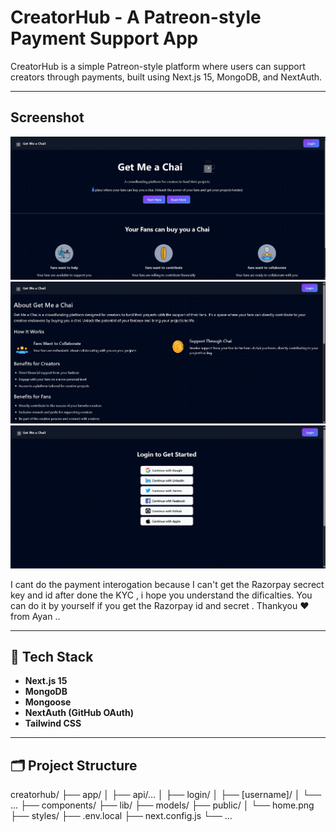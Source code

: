 # CreatorHub - A Patreon-style Payment Support App

CreatorHub is a simple Patreon-style platform where users can support creators through payments, built using Next.js 15, MongoDB, and NextAuth.

---

## Screenshot

![Homepage Screenshot](/home.png)
![AboutPage Screenshot](/about.png)
![Login Screenshot](/login.png)



I cant do the payment interogation because I can't get the Razorpay secrect key and id after done the KYC , i hope you understand the dificalties. You can do it by yourself if you get the Razorpay id and secret . Thankyou ❤️ from Ayan ..

---

## 🔧 Tech Stack

- **Next.js 15**
- **MongoDB**
- **Mongoose**
- **NextAuth (GitHub OAuth)**
- **Tailwind CSS**

---

## 🗂️ Project Structure
creatorhub/ ├── app/ │ ├── api/... │ ├── login/ │ ├── [username]/ │ └── ... ├── components/ ├── lib/ ├── models/ ├── public/ │ └── home.png ├── styles/ ├── .env.local ├── next.config.js └── ...

